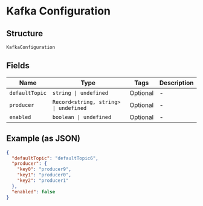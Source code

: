 
# Kafka Configuration

## Structure

`KafkaConfiguration`

## Fields

| Name | Type | Tags | Description |
|  --- | --- | --- | --- |
| `defaultTopic` | `string \| undefined` | Optional | - |
| `producer` | `Record<string, string> \| undefined` | Optional | - |
| `enabled` | `boolean \| undefined` | Optional | - |

## Example (as JSON)

```json
{
  "defaultTopic": "defaultTopic6",
  "producer": {
    "key0": "producer9",
    "key1": "producer0",
    "key2": "producer1"
  },
  "enabled": false
}
```

